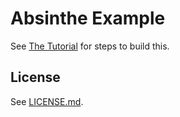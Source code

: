 # Absinthe Example

See [The Tutorial](http://absinthe-graphql.org/tutorial/) for steps to build this.

## License

See [LICENSE.md](./LICENSE.md).

